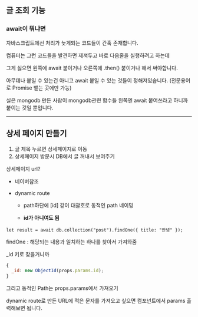 ## **글 조회 기능**

### await이 뭐냐면

자바스크립트에선 처리가 늦게되는 코드들이 간혹 존재합니다.

컴퓨터는 그런 코드들을 발견하면 제껴두고 바로 다음줄을 실행하려고 하는데

그게 싫으면 왼쪽에 await 붙이거나 오른쪽에 .then() 붙이거나 해서 써야합니다.

아무데나 붙일 수 있는건 아니고 await 붙일 수 있는 것들이 정해져있습니다. (전문용어로 Promise 뱉는 곳에만 가능)

실은 mongodb 만든 사람이 mongodb관련 함수들 왼쪽엔 await 붙여쓰라고 하니까 붙이는 것일 뿐입니다.

<hr>

## **상세 페이지 만들기**

1. 글 제목 누르면 상세페이지로 이동
2. 상세페이지 방문시 DB에서 글 꺼내서 보여주기

상세페이지 url?

- 네이버참조

- dynamic route

  - path하단에 [id] 같이 대괄호로 동적인 path 네이밍

  - **id가 아니여도 됨**

`let result = await db.collection("post").findOne({ title: "안녕" });`

findOne : 해당되는 내용과 일치하는 하나를 찾아서 가져와줌

\_id 키로 찾을거니까

```js
{
  _id: new ObjectId(props.params.id);
}
```

그리고 동적인 Path는 props.params에서 가져오기

dynamic route로 만든 URL에 적은 문자를 가져오고 싶으면 컴포넌트에서 params 출력해보면 됩니다.
